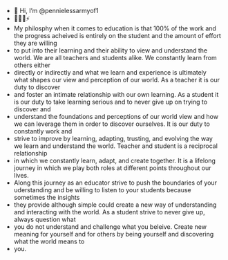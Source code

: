 - 👋 Hi, I’m @pennielessarmyof1
- 👀🌱💞️⚡
- My philosphy when it comes to education is that 100% of the work and the progress acheived is entirely on the student and the amount of effort they are willing
- to put into their learning and their ability to view and understand the world. We are all teachers and students alike. We constantly learn from others either
- directly or indirectly and what we learn and experience is ultimately what shapes our view and perception of our world. As a teacher it is our duty to discover
- and foster an intimate relationship with our own learning. As a student it is our duty to take learning serious and to never give up on trying to discover and
- understand the foundations and perceptions of our world view and how we can leverage them in order to discover ourselves. It is our duty to constantly work and
- strive to improve by learning, adapting, trusting, and evolving the way we learn and understand the world. Teacher and student is a reciprocal relationship
- in which we constantly learn, adapt, and create together. It is a lifelong journey in which we play both roles at different points throughout our lives.
- Along this journey as an educator strive to push the boundaries of your uderstanding and be willing to listen to your students because sometimes the insights
- they provide although simple could create a new way of understanding and interacting with the world. As a student strive to never give up, always question what
- you do not understand and challenge what you beleive. Create new meaning for yourself and for others by being yourself and discovering what the world means to
- you.
<!---
pennielessarmyof1/pennielessarmyof1 is a ✨ special ✨ repository because its `README.md` (this file) appears on your GitHub profile.
You can click the Preview link to take a look at your changes.
--->
